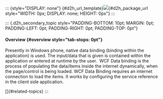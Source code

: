 ::: {style="DISPLAY: none"}
[](ms-xhelp:///?Id=d2h_url_template){#d2h_url_template}![](!package_url!){#d2h_package_url style="WIDTH: 0px; DISPLAY: none; HEIGHT: 0px"}
:::

::: {.d2h_secondary_topic style="PADDING-BOTTOM: 10pt; MARGIN: 0pt; PADDING-LEFT: 0pt; PADDING-RIGHT: 0pt; PADDING-TOP: 0pt"}
#### Overview {#overview style="tab-stops: 0pt"}

Presently in Windows phone, native data binding (binding within the application) is used. The input/data that is given is contained within the application or entered at runtime by the user.  WCF Data binding is the process of populating the data/items inside the internet dynamically, when the page/control is being loaded. WCF Data Binding requires an internet connection to load the items. It works by configuring the service reference in the client side application.

[]{#related-topics}
:::
